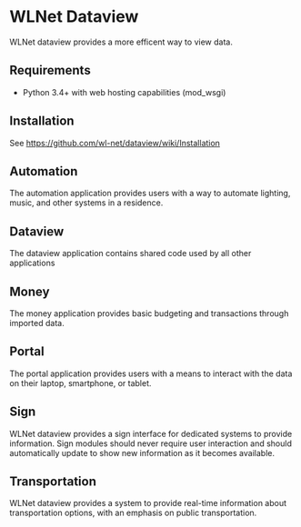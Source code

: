 WLNet Dataview
==============

WLNet dataview provides a more efficent way to view data.

Requirements
----

* Python 3.4+ with web hosting capabilities (mod_wsgi)

Installation
----

See https://github.com/wl-net/dataview/wiki/Installation

Automation
----

The automation application provides users with a way to automate lighting, music, and other systems in a residence.

Dataview
----

The dataview application contains shared code used by all other applications

Money
----

The money application provides basic budgeting and transactions through imported data.

Portal
----

The portal application provides users with a means to interact with the data on their laptop, smartphone, or tablet.

Sign
----

WLNet dataview provides a sign interface for dedicated systems to provide information. Sign modules should never require user interaction and should automatically update to show new information as it becomes available.

Transportation
--------------------

WLNet dataview provides a system to provide real-time information about transportation options, with an emphasis on public transportation.
